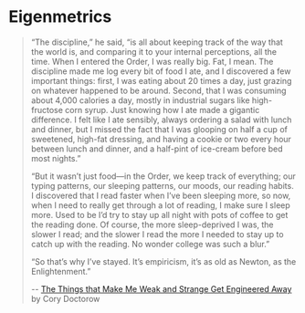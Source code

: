 Eigenmetrics
============

> “The discipline,” he said, “is all about keeping track of the way that the world
> is, and comparing it to your internal perceptions, all the time. When I entered
> the Order, I was really big. Fat, I mean. The discipline made me log every bit
> of food I ate, and I discovered a few important things: first, I was eating
> about 20 times a day, just grazing on whatever happened to be around. Second,
> that I was consuming about 4,000 calories a day, mostly in industrial sugars
> like high-fructose corn syrup. Just knowing how I ate made a gigantic
> difference. I felt like I ate sensibly, always ordering a salad with lunch and
> dinner, but I missed the fact that I was glooping on half a cup of sweetened,
> high-fat dressing, and having a cookie or two every hour between lunch and
> dinner, and a half-pint of ice-cream before bed most nights.”
>
> “But it wasn’t just food—in the Order, we keep track of everything; our typing
> patterns, our sleeping patterns, our moods, our reading habits. I discovered
> that I read faster when I’ve been sleeping more, so now, when I need to really
> get through a lot of reading, I make sure I sleep more. Used to be I’d try to
> stay up all night with pots of coffee to get the reading done. Of course, the
> more sleep-deprived I was, the slower I read; and the slower I read the more I
> needed to stay up to catch up with the reading. No wonder college was such a
> blur.”
>
> “So that’s why I’ve stayed. It’s empiricism, it’s as old as Newton, as the 
> Enlightenment.”
>
> -- [The Things that Make Me Weak and Strange Get Engineered Away](http://www.tor.com/stories/2008/08/weak-and-strange) by Cory Doctorow
